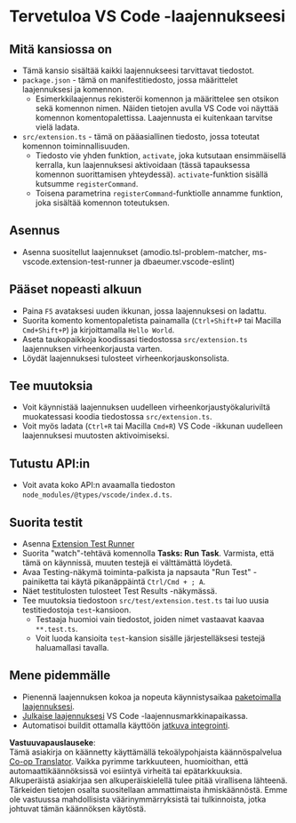 <!--
CO_OP_TRANSLATOR_METADATA:
{
  "original_hash": "62b2632720dd39ef391d6b60b9b4bfb8",
  "translation_date": "2025-05-09T05:08:42+00:00",
  "source_file": "code/07.Lab/01/Apple/phi3ext/vsc-extension-quickstart.md",
  "language_code": "fi"
}
-->
# Tervetuloa VS Code -laajennukseesi

## Mitä kansiossa on

* Tämä kansio sisältää kaikki laajennukseesi tarvittavat tiedostot.
* `package.json` - tämä on manifestitiedosto, jossa määrittelet laajennuksesi ja komennon.
  * Esimerkkilaajennus rekisteröi komennon ja määrittelee sen otsikon sekä komennon nimen. Näiden tietojen avulla VS Code voi näyttää komennon komentopalettissa. Laajennusta ei kuitenkaan tarvitse vielä ladata.
* `src/extension.ts` - tämä on pääasiallinen tiedosto, jossa toteutat komennon toiminnallisuuden.
  * Tiedosto vie yhden funktion, `activate`, joka kutsutaan ensimmäisellä kerralla, kun laajennuksesi aktivoidaan (tässä tapauksessa komennon suorittamisen yhteydessä). `activate`-funktion sisällä kutsumme `registerCommand`.
  * Toisena parametrina `registerCommand`-funktiolle annamme funktion, joka sisältää komennon toteutuksen.

## Asennus

* Asenna suositellut laajennukset (amodio.tsl-problem-matcher, ms-vscode.extension-test-runner ja dbaeumer.vscode-eslint)

## Pääset nopeasti alkuun

* Paina `F5` avataksesi uuden ikkunan, jossa laajennuksesi on ladattu.
* Suorita komento komentopaletista painamalla (`Ctrl+Shift+P` tai Macilla `Cmd+Shift+P`) ja kirjoittamalla `Hello World`.
* Aseta taukopaikkoja koodissasi tiedostossa `src/extension.ts` laajennuksen virheenkorjausta varten.
* Löydät laajennuksesi tulosteet virheenkorjauskonsolista.

## Tee muutoksia

* Voit käynnistää laajennuksen uudelleen virheenkorjaustyökaluriviltä muokatessasi koodia tiedostossa `src/extension.ts`.
* Voit myös ladata (`Ctrl+R` tai Macilla `Cmd+R`) VS Code -ikkunan uudelleen laajennuksesi muutosten aktivoimiseksi.

## Tutustu API:in

* Voit avata koko API:n avaamalla tiedoston `node_modules/@types/vscode/index.d.ts`.

## Suorita testit

* Asenna [Extension Test Runner](https://marketplace.visualstudio.com/items?itemName=ms-vscode.extension-test-runner)
* Suorita "watch"-tehtävä komennolla **Tasks: Run Task**. Varmista, että tämä on käynnissä, muuten testejä ei välttämättä löydetä.
* Avaa Testing-näkymä toiminta-palkista ja napsauta "Run Test" -painiketta tai käytä pikanäppäintä `Ctrl/Cmd + ; A`.
* Näet testitulosten tulosteet Test Results -näkymässä.
* Tee muutoksia tiedostoon `src/test/extension.test.ts` tai luo uusia testitiedostoja `test`-kansioon.
  * Testaaja huomioi vain tiedostot, joiden nimet vastaavat kaavaa `**.test.ts`.
  * Voit luoda kansioita `test`-kansion sisälle järjestelläksesi testejä haluamallasi tavalla.

## Mene pidemmälle

* Pienennä laajennuksen kokoa ja nopeuta käynnistysaikaa [paketoimalla laajennuksesi](https://code.visualstudio.com/api/working-with-extensions/bundling-extension).
* [Julkaise laajennuksesi](https://code.visualstudio.com/api/working-with-extensions/publishing-extension) VS Code -laajennusmarkkinapaikassa.
* Automatisoi buildit ottamalla käyttöön [jatkuva integrointi](https://code.visualstudio.com/api/working-with-extensions/continuous-integration).

**Vastuuvapauslauseke**:  
Tämä asiakirja on käännetty käyttämällä tekoälypohjaista käännöspalvelua [Co-op Translator](https://github.com/Azure/co-op-translator). Vaikka pyrimme tarkkuuteen, huomioithan, että automaattikäännöksissä voi esiintyä virheitä tai epätarkkuuksia. Alkuperäistä asiakirjaa sen alkuperäiskielellä tulee pitää virallisena lähteenä. Tärkeiden tietojen osalta suositellaan ammattimaista ihmiskäännöstä. Emme ole vastuussa mahdollisista väärinymmärryksistä tai tulkinnoista, jotka johtuvat tämän käännöksen käytöstä.
